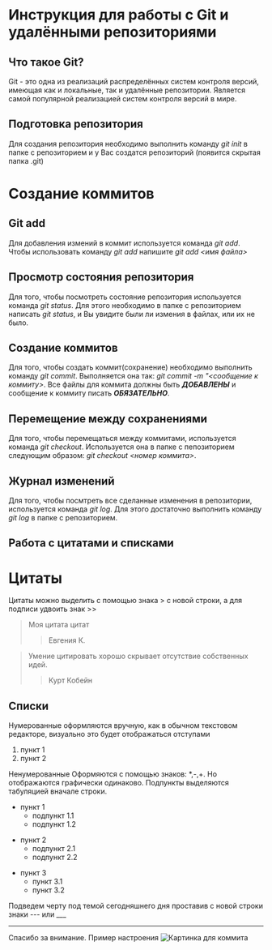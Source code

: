# Инструкция для работы с Git и удалёнными репозиториями

## Что такое Git?
Git - это одна из реализаций распределённых систем контроля версий, имеющая как и локальные, так и удалённые репозитории. Является самой популярной реализацией систем контроля версий в мире.

## Подготовка репозитория

Для создания репозитория необходимо выполнить команду *git init*  в папке с репозиторием и у Вас создатся репозиторий (появится скрытая папка .git)

# Создание коммитов

## Git add
Для добавления измений в коммит используется команда *git add*. Чтобы использовать команду *git add* напишите *git add <имя файла>*

## Просмотр состояния репозитория

Для того, чтобы посмотреть состояние репозитория используется команда *git status*. Для этого необходимо в папке с репозиторием написать *git status*, и Вы увидите были ли измения в файлах, или их не было.

## Создание коммитов

Для того, чтобы создать коммит(сохранение) необходимо выполнить команду *git commit*. Выполняется она так: *git commit -m "<сообщение к коммиту>*. Все файлы для коммита должны быть ***ДОБАВЛЕНЫ*** и сообщение к коммиту писать ***ОБЯЗАТЕЛЬНО***.

## Перемещение между сохранениями

Для того, чтобы перемещаться между коммитами, используется команда *git checkout*. Используется она в папке с пепозиторием следующим образом: *git checkout <номер коммита>*. 

## Журнал изменений
Для того, чтобы посмтреть все сделанные изменения в репозитории, используется команда *git log*. Для этого достаточно выполнить команду *git log* в папке с репозиторием.

## Работа с цитатами и списками

# Цитаты

Цитаты можно выделить с помощью знака > с новой строки, а для подписи удвоить знак >>

> Моя цитата цитат
>> Евгения К.


> Умение цитировать хорошо скрывает отсутствие собственных идей.
>> Курт Кобейн


## Списки

Нумерованные оформляются вручную, как в обычном текстовом редакторе, визуально это будет  отображаться отступами

1. пункт 1
2. пункт 2

Ненумерованные
Оформяются с помощью знаков: *,-,+. Но отображаются графически одинаково. Подпункты выделяются табуляцией вначале строки.

* пункт 1
    * подпункт 1.1
    * подпункт 1.2
- пункт 2
    - подпункт 2.1
    - подпункт 2.2
+ пункт 3
    + пункт 3.1
    + пункт 3.2
 
 Подведем черту под темой сегодняшнего дня проставив с новой строки знаки --- или ___
 ___

 Спасибо за внимание.
Пример настроения
![Картинка](https://papik.pro/uploads/posts/2021-09/1631757280_18-papik-pro-p-prikolnie-sovi-risunki-18.jpg)
для коммита
